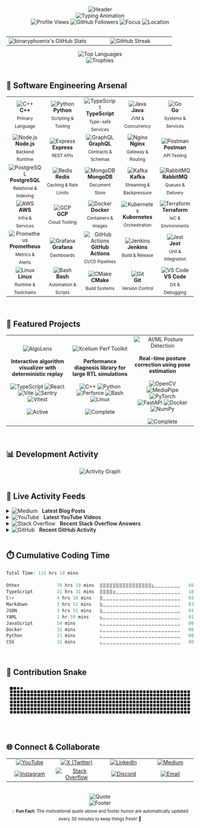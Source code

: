 <div align="center">
  <img src="https://capsule-render.vercel.app/api?type=waving&color=gradient&customColorList=6,11,20&height=180&section=header&text=Ayush%20Yadav&fontSize=50&fontColor=ffffff&animation=fadeIn&fontAlignY=35&desc=Software%20Engineer%20|%20Competitive%20Programmer%20|%20Systems%20Designer&descAlignY=55&descAlign=50" alt="Header"/>
</div>

<div align="center">
<img src="https://readme-typing-svg.demolab.com?font=JetBrains+Mono&weight=700&size=24&duration=3000&pause=1000&color=58A6FF&center=true&vCenter=true&width=1000&height=60&lines=SDE%E2%80%912+%E2%80%A2+Systems+%26+Performance+%E2%80%94+design+%E2%86%92+build+%E2%86%92+scale;Scalable+services%2C+clean+APIs+%E2%80%A2+low+latency%2C+high+throughput;Codeforces+Master+%E2%80%A2+CodeChef+6%E2%AD%90+%E2%80%A2+LeetCode+Knight+%E2%80%A2+HackerRank+6%E2%AD%90" alt="Typing Animation" />

</div>

<div align="center">
  <img src="https://komarev.com/ghpvc/?username=blackphoenix42&label=Profile%20Views&color=58A6FF&style=flat-square&exclude_me=true&reset=true" alt="Profile Views" />
  <img src="https://img.shields.io/github/followers/blackphoenix42?label=Followers&style=flat-square&color=58A6FF&logo=github" alt="GitHub Followers" />
  <img src="https://img.shields.io/badge/Focus-Software%20Engineer-58A6FF?style=flat-square" alt="Focus"/>
  <img src="https://img.shields.io/badge/Location-Delhi%2C%20India-58A6FF?style=flat-square&logo=googlemaps" alt="Location"/>
</div>

<br>

<div align="center">
  <table>
    <tr>
      <td align="center" width="50%">
        <img align="left" alt="binaryphoenix's GitHub Stats" src="https://readmemd-stats-blackphoenix42.vercel.app/api?username=blackphoenix42&show_icons=true&theme=dracula&count_private=true&hide_border=true&include_all_commits=true&show_icons=true&icon_color=58A6FF&title_color=58A6FF&text_color=c9d1d9&bg_color=0d1117&cache_seconds=300" />
      </td>
      <td align="center" width="50%">
        <img src="https://github-readme-streak-stats.herokuapp.com/?user=blackphoenix42&theme=github-dark-blue&hide_border=true&background=0d1117&ring=58A6FF&fire=58A6FF&currStreakLabel=58A6FF" alt="GitHub Streak"/>
      </td>
    </tr>
  </table>
</div>

<div align="center">
  <img src="https://github-readme-stats.vercel.app/api/top-langs/?username=blackphoenix42&theme=github_dark&hide_border=true&include_all_commits=true&count_private=true&layout=compact&title_color=58A6FF&text_color=c9d1d9&bg_color=0d1117&cache_seconds=1&v=2" alt="Top Languages"/>
</div>

<div align="center">
  <img src="https://github-profile-trophy.vercel.app/?username=blackphoenix42&row=1&theme=discord" alt="Trophies"/>
</div>

<br>

## 🧠 Software Engineering Arsenal

<div align="center">
  <table>
    <tr>
      <td align="center" width="20%">
        <img src="https://skillicons.dev/icons?i=cpp" width="48" height="48" alt="C++"/>
        <br><strong>C++</strong>
        <br><sub>Primary Language</sub>
      </td>
      <td align="center" width="20%">
        <img src="https://skillicons.dev/icons?i=python" width="48" height="48" alt="Python"/>
        <br><strong>Python</strong>
        <br><sub>Scripting & Tooling</sub>
      </td>
      <td align="center" width="20%">
        <img src="https://skillicons.dev/icons?i=typescript" width="48" height="48" alt="TypeScript"/>
        <br><strong>TypeScript</strong>
        <br><sub>Type-safe Services</sub>
      </td>
      <td align="center" width="20%">
        <img src="https://skillicons.dev/icons?i=java" width="48" height="48" alt="Java"/>
        <br><strong>Java</strong>
        <br><sub>JVM & Concurrency</sub>
      </td>
      <td align="center" width="20%">
        <img src="https://skillicons.dev/icons?i=go" width="48" height="48" alt="Go"/>
        <br><strong>Go</strong>
        <br><sub>Systems & Services</sub>
      </td>
    </tr>
     <tr>
      <td align="center" width="20%">
        <img src="https://skillicons.dev/icons?i=nodejs" width="48" height="48" alt="Node.js"/>
        <br><strong>Node.js</strong>
        <br><sub>Backend Runtime</sub>
      </td>
      <td align="center" width="20%">
        <img src="https://skillicons.dev/icons?i=express" width="48" height="48" alt="Express"/>
        <br><strong>Express</strong>
        <br><sub>REST APIs</sub>
      </td>
      <td align="center" width="20%">
        <img src="https://skillicons.dev/icons?i=graphql" width="48" height="48" alt="GraphQL"/>
        <br><strong>GraphQL</strong>
        <br><sub>Contracts & Schemas</sub>
      </td>
      <td align="center" width="20%">
        <img src="https://skillicons.dev/icons?i=nginx" width="48" height="48" alt="Nginx"/>
        <br><strong>Nginx</strong>
        <br><sub>Gateway & Routing</sub>
      </td>
      <td align="center" width="20%">
        <img src="https://skillicons.dev/icons?i=postman" width="48" height="48" alt="Postman"/>
        <br><strong>Postman</strong>
        <br><sub>API Testing</sub>
      </td>
    </tr>
       <tr>
      <td align="center" width="20%">
        <img src="https://skillicons.dev/icons?i=postgres" width="48" height="48" alt="PostgreSQL"/>
        <br><strong>PostgreSQL</strong>
        <br><sub>Relational & Indexing</sub>
      </td>
      <td align="center" width="20%">
        <img src="https://skillicons.dev/icons?i=redis" width="48" height="48" alt="Redis"/>
        <br><strong>Redis</strong>
        <br><sub>Caching & Rate Limits</sub>
      </td>
      <td align="center" width="20%">
        <img src="https://skillicons.dev/icons?i=mongodb" width="48" height="48" alt="MongoDB"/>
        <br><strong>MongoDB</strong>
        <br><sub>Document Store</sub>
      </td>
      <td align="center" width="20%">
        <img src="https://skillicons.dev/icons?i=kafka" width="48" height="48" alt="Kafka"/>
        <br><strong>Kafka</strong>
        <br><sub>Streaming & Backpressure</sub>
      </td>
      <td align="center" width="20%">
        <img src="https://skillicons.dev/icons?i=rabbitmq" width="48" height="48" alt="RabbitMQ"/>
        <br><strong>RabbitMQ</strong>
        <br><sub>Queues & Delivery</sub>
      </td>
    </tr>
     <tr>
      <td align="center" width="20%">
        <img src="https://skillicons.dev/icons?i=aws" width="48" height="48" alt="AWS"/>
        <br><strong>AWS</strong>
        <br><sub>Infra & Services</sub>
      </td>
      <td align="center" width="20%">
        <img src="https://skillicons.dev/icons?i=gcp" width="48" height="48" alt="GCP"/>
        <br><strong>GCP</strong>
        <br><sub>Cloud Tooling</sub>
      </td>
      <td align="center" width="20%">
        <img src="https://skillicons.dev/icons?i=docker" width="48" height="48" alt="Docker"/>
        <br><strong>Docker</strong>
        <br><sub>Containers & Images</sub>
      </td>
      <td align="center" width="20%">
        <img src="https://skillicons.dev/icons?i=kubernetes" width="48" height="48" alt="Kubernetes"/>
        <br><strong>Kubernetes</strong>
        <br><sub>Orchestration</sub>
      </td>
      <td align="center" width="20%">
        <img src="https://skillicons.dev/icons?i=terraform" width="48" height="48" alt="Terraform"/>
        <br><strong>Terraform</strong>
        <br><sub>IaC & Environments</sub>
      </td>
    </tr>
    <tr>
      <td align="center" width="20%">
        <img src="https://skillicons.dev/icons?i=prometheus" width="48" height="48" alt="Prometheus"/>
        <br><strong>Prometheus</strong>
        <br><sub>Metrics & Alerts</sub>
      </td>
      <td align="center" width="20%">
        <img src="https://skillicons.dev/icons?i=grafana" width="48" height="48" alt="Grafana"/>
        <br><strong>Grafana</strong>
        <br><sub>Dashboards</sub>
      </td>
      <td align="center" width="20%">
        <img src="https://skillicons.dev/icons?i=githubactions" width="48" height="48" alt="GitHub Actions"/>
        <br><strong>GitHub Actions</strong>
        <br><sub>CI/CD Pipelines</sub>
      </td>
      <td align="center" width="20%">
        <img src="https://skillicons.dev/icons?i=jenkins" width="48" height="48" alt="Jenkins"/>
        <br><strong>Jenkins</strong>
        <br><sub>Build & Release</sub>
      </td>
      <td align="center" width="20%">
        <img src="https://skillicons.dev/icons?i=jest" width="48" height="48" alt="Jest"/>
        <br><strong>Jest</strong>
        <br><sub>Unit & Integration</sub>
      </td>
    </tr>
     <tr>
      <td align="center" width="20%">
        <img src="https://skillicons.dev/icons?i=linux" width="48" height="48" alt="Linux"/>
        <br><strong>Linux</strong>
        <br><sub>Runtime & Toolchains</sub>
      </td>
      <td align="center" width="20%">
        <img src="https://skillicons.dev/icons?i=bash" width="48" height="48" alt="Bash"/>
        <br><strong>Bash</strong>
        <br><sub>Automation & Scripts</sub>
      </td>
      <td align="center" width="20%">
        <img src="https://skillicons.dev/icons?i=cmake" width="48" height="48" alt="CMake"/>
        <br><strong>CMake</strong>
        <br><sub>Build Systems</sub>
      </td>
      <td align="center" width="20%">
        <img src="https://skillicons.dev/icons?i=git" width="48" height="48" alt="Git"/>
        <br><strong>Git</strong>
        <br><sub>Version Control</sub>
      </td>
      <td align="center" width="20%">
        <img src="https://skillicons.dev/icons?i=vscode" width="48" height="48" alt="VS Code"/>
        <br><strong>VS Code</strong>
        <br><sub>DX & Debugging</sub>
      </td>
    </tr>
  </table>
</div>

<br>

## 🚀 Featured Projects

<div align="center">
  <table>
    <tr>
      <td align="center" width="33%">
        <img src="https://img.shields.io/badge/🔎-AlgoLens-58A6FF?style=for-the-badge&logo=react&logoColor=white" alt="AlgoLens"/>
        <br><br>
        <strong>Interactive algorithm visualizer with deterministic replay</strong>
        <br><br>
        <img src="https://img.shields.io/badge/TypeScript-3178C6?style=flat-square&logo=typescript&logoColor=white" alt="TypeScript"/>
        <img src="https://img.shields.io/badge/React-20232A?style=flat-square&logo=react&logoColor=61DAFB" alt="React"/>
        <img src="https://img.shields.io/badge/Vite-646CFF?style=flat-square&logo=vite&logoColor=white" alt="Vite"/>
        <img src="https://img.shields.io/badge/Sentry-362D59?style=flat-square&logo=sentry&logoColor=white" alt="Sentry"/>
        <img src="https://img.shields.io/badge/Vitest-6E9F18?style=flat-square&logo=vitest&logoColor=white" alt="Vitest"/>
        <br><br>
        <img src="https://img.shields.io/badge/Status-Active-FF6B35?style=flat-square" alt="Active"/>
      </td>
      <td align="center" width="33%">
        <img src="https://img.shields.io/badge/🔥-Perf%20Toolkit-58A6FF?style=for-the-badge&logo=c%2B%2B&logoColor=white" alt="Xcelium Perf Toolkit"/>
        <br><br>
        <strong>Performance diagnosis library for large RTL simulations</strong>
        <br><br>
        <img src="https://img.shields.io/badge/C%2B%2B-00599C?style=flat-square&logo=c%2B%2B&logoColor=white" alt="C++"/>
        <img src="https://img.shields.io/badge/Python-3776AB?style=flat-square&logo=python&logoColor=white" alt="Python"/>
        <img src="https://img.shields.io/badge/Perforce-404040?style=flat-square&logo=perforce&logoColor=white" alt="Perforce"/>
        <img src="https://img.shields.io/badge/Bash-4EAA25?style=flat-square&logo=gnubash&logoColor=white" alt="Bash"/>
        <img src="https://img.shields.io/badge/Linux-000000?style=flat-square&logo=linux&logoColor=white" alt="Linux"/>
        <br><br>
        <img src="https://img.shields.io/badge/Status-Complete-00D4AA?style=flat-square" alt="Complete"/>
      </td>
      <td align="center" width="33%">
        <img src="https://img.shields.io/badge/🏋️-PostureIQ%20%28AI%2FML%29-58A6FF?style=for-the-badge&logo=opencv&logoColor=white" alt="AI/ML Posture Detection"/>
        <br><br>
        <strong>Real-time posture correction using pose estimation</strong>
        <br><br>
        <img src="https://img.shields.io/badge/OpenCV-5C3EE8?style=flat-square&logo=opencv&logoColor=white" alt="OpenCV"/>
        <img src="https://img.shields.io/badge/MPipe-00A6FF?style=flat-square" alt="MediaPipe"/>
        <img src="https://img.shields.io/badge/Torch-EE4C2C?style=flat-square&logo=pytorch&logoColor=white" alt="PyTorch"/>
        <br/>
        <img src="https://img.shields.io/badge/FastAPI-009688?style=flat-square&logo=fastapi&logoColor=white" alt="FastAPI"/>
        <img src="https://img.shields.io/badge/Dckr-2496ED?style=flat-square&logo=docker&logoColor=white" alt="Docker"/>
        <img src="https://img.shields.io/badge/NumPy-013243?style=flat-square&logo=numpy&logoColor=white" alt="NumPy"/>
        <br><br>
        <img src="https://img.shields.io/badge/Status-Complete-00D4AA?style=flat-square" alt="Complete"/>
      </td>
    </tr>
  </table>
</div>

<br>

## 📊 Development Activity

<div align="center">
  <img src="https://github-readme-activity-graph.vercel.app/graph?username=blackphoenix42&theme=github-compact&hide_border=true&bg_color=0d1117&color=58A6FF&line=58A6FF&point=ffffff" alt="Activity Graph"/>
</div>

<br>

## 📡 Live Activity Feeds

<details>
  <summary>
    <img src="https://cdn.simpleicons.org/medium/ffffff" width="20" height="20" alt="Medium" />
    <span style="font-weight:600; margin:0 8px;">Latest Blog Posts</span>
  </summary>

  <!-- BLOG-POST-LIST:START -->
 1. ✍️ [Google I/O 2021 Punch Card Puzzle](https://binaryphoenix01.medium.com/google-i-o-2021-punch-card-puzzle-8b266724ec1d?source=rss-4009e2c77a------2) 

 2. 📝 [Three Ways to Solve the Two Number Sum Problem](https://binaryphoenix01.medium.com/the-two-number-sum-problem-c4f36c7528f5?source=rss-4009e2c77a------2) 
<!-- BLOG-POST-LIST:END -->

</details>

<details>
  <summary>
    <img src="https://cdn.simpleicons.org/youtube/FF0000" width="20" height="20" alt="YouTube" />
    <span style="font-weight:600; margin:0 8px;">Latest YouTube Videos</span>
  </summary>

  <!-- YOUTUBE:START --><table><tr><td><a href="https://www.youtube.com/watch?v=DK2Gi0KlwgU"><img width="140px" src="http://img.youtube.com/vi/DK2Gi0KlwgU/maxresdefault.jpg"></a></td>
<td><a href="https://www.youtube.com/watch?v=DK2Gi0KlwgU">How to Move Element to the End of an Array | Coding Interview Question</a><br/>May 28, 2021</td></tr></table>
<table><tr><td><a href="https://www.youtube.com/watch?v=P9Q8uiX5I7E"><img width="140px" src="http://img.youtube.com/vi/P9Q8uiX5I7E/maxresdefault.jpg"></a></td>
<td><a href="https://www.youtube.com/watch?v=P9Q8uiX5I7E">Sort all the punch cards &lpar;Final Puzzle&rpar;| Google I/O 2021 Punchcard Puzzle 10</a><br/>May 13, 2021</td></tr></table>
<table><tr><td><a href="https://www.youtube.com/watch?v=2DidcRgfmg8"><img width="140px" src="http://img.youtube.com/vi/2DidcRgfmg8/maxresdefault.jpg"></a></td>
<td><a href="https://www.youtube.com/watch?v=2DidcRgfmg8">Find the Quote | Google I/O 2021 Punchcard Puzzle 9</a><br/>May 13, 2021</td></tr></table>
<!-- YOUTUBE:END -->
  
</details>

<details>
  <summary>
    <img src="https://cdn.simpleicons.org/stackoverflow/F48024" width="20" height="20" alt="Stack Overflow" />
    <span style="font-weight:600; margin:0 8px;">Recent Stack Overflow Answers</span>
  </summary>

  <!-- STACKOVERFLOW:START -->
 1. 🧠 [Answer by Binary Phoenix for How can i add icon to React Link?](https://stackoverflow.com/questions/67886495/how-can-i-add-icon-to-react-link/67887089#67887089) 

 2. ⚡ [Answer by Binary Phoenix for “list index out of range” with a loop](https://stackoverflow.com/questions/67640916/list-index-out-of-range-with-a-loop/67641111#67641111) 

 3. 🧩 [Answer by Binary Phoenix for How to turn this code into a one-liner or make it shorter?](https://stackoverflow.com/questions/67615524/how-to-turn-this-code-into-a-one-liner-or-make-it-shorter/67615656#67615656) 
<!-- STACKOVERFLOW:END -->

</details>

<details>
  <summary>
    <img src="https://cdn.simpleicons.org/github/ffffff" width="20" height="20" alt="GitHub" />
    <span style="font-weight:600; margin:0 8px;">Recent GitHub Activity</span>
  </summary>

  <!--START_SECTION:activity-->

1. 💪 Opened PR [#1601](undefined) in [abhisheknaiidu/awesome-github-profile-readme](https://github.com/abhisheknaiidu/awesome-github-profile-readme)
2. 🎉 Merged PR [#18](https://github.com/blackphoenix42/algolens-private/pull/18) in [blackphoenix42/algolens-private](https://github.com/blackphoenix42/algolens-private)
<!--END_SECTION:activity-->

</details>

  <br/>

## ⏱️ Cumulative Coding Time

<!--START_SECTION:waka-->

```rust
Total Time: 115 hrs 18 mins

Other              76 hrs 19 mins  ⣿⣿⣿⣿⣿⣿⣿⣿⣿⣿⣿⣿⣿⣿⣿⣿⣦⣀⣀⣀⣀⣀⣀⣀⣀   66.18 %
TypeScript         21 hrs 31 mins  ⣿⣿⣿⣿⣶⣀⣀⣀⣀⣀⣀⣀⣀⣀⣀⣀⣀⣀⣀⣀⣀⣀⣀⣀⣀   18.67 %
C++                4 hrs 16 mins   ⣿⣀⣀⣀⣀⣀⣀⣀⣀⣀⣀⣀⣀⣀⣀⣀⣀⣀⣀⣀⣀⣀⣀⣀⣀   03.71 %
Markdown           3 hrs 51 mins   ⣷⣀⣀⣀⣀⣀⣀⣀⣀⣀⣀⣀⣀⣀⣀⣀⣀⣀⣀⣀⣀⣀⣀⣀⣀   03.34 %
JSON               3 hrs 51 mins   ⣷⣀⣀⣀⣀⣀⣀⣀⣀⣀⣀⣀⣀⣀⣀⣀⣀⣀⣀⣀⣀⣀⣀⣀⣀   03.34 %
YAML               1 hr 59 mins    ⣦⣀⣀⣀⣀⣀⣀⣀⣀⣀⣀⣀⣀⣀⣀⣀⣀⣀⣀⣀⣀⣀⣀⣀⣀   01.73 %
JavaScript         54 mins         ⣄⣀⣀⣀⣀⣀⣀⣀⣀⣀⣀⣀⣀⣀⣀⣀⣀⣀⣀⣀⣀⣀⣀⣀⣀   00.78 %
Docker             31 mins         ⣄⣀⣀⣀⣀⣀⣀⣀⣀⣀⣀⣀⣀⣀⣀⣀⣀⣀⣀⣀⣀⣀⣀⣀⣀   00.46 %
Python             31 mins         ⣄⣀⣀⣀⣀⣀⣀⣀⣀⣀⣀⣀⣀⣀⣀⣀⣀⣀⣀⣀⣀⣀⣀⣀⣀   00.45 %
CSS                31 mins         ⣄⣀⣀⣀⣀⣀⣀⣀⣀⣀⣀⣀⣀⣀⣀⣀⣀⣀⣀⣀⣀⣀⣀⣀⣀   00.45 %
```

<!--END_SECTION:waka-->
<br>

## 🐍 Contribution Snake

<div align="center">
  <img src="https://github.com/blackphoenix42/blackphoenix42/blob/output/github-contribution-grid-snake-dark.svg" alt="Snake Animation" />
</div>

<br>

## 🌐 Connect & Collaborate

<div align="center">
  <table>
    <tr>
      <td align="center" width="20%">
        <a href="https://www.youtube.com/channel/UCcINlOM-rC1_8yiRGH_iFBg?sub_confirmation=1">
          <img src="https://img.shields.io/badge/-YouTube-FF0000?style=for-the-badge&logo=youtube&logoColor=white" alt="YouTube"/>
        </a>
      </td>
      <td align="center" width="20%">
        <a href="https://www.twitter.com/BinaryPhoenix/">
          <img src="https://img.shields.io/badge/𝕏%20(Twitter)-1DA1F2?style=for-the-badge&logo=x&logoColor=white" alt="X (Twitter)"/>
        </a>
      </td>
      <td align="center" width="20%">
        <a href="https://www.linkedin.com/in/ayushyadav/">
          <img src="https://img.shields.io/badge/-LinkedIn-0A66C2?style=for-the-badge&logo=linkedin&logoColor=white" alt="LinkedIn"/>
        </a>
      </td>
      <td align="center" width="20%">
        <a href="https://medium.com/@binaryphoenix01">
          <img src="https://img.shields.io/badge/-Medium-000000?style=for-the-badge&logo=medium&logoColor=white" alt="Medium"/>
        </a>
      </td>
    </tr>
    <tr>
      <td align="center" width="20%">
        <a href="https://www.instagram.com/binary.phoenix/">
          <img src="https://img.shields.io/badge/-Instagram-E4405F?style=for-the-badge&logo=instagram&logoColor=white" alt="Instagram"/>
        </a>
      </td>
      <td align="center" width="20%">
        <a href="https://stackoverflow.com/users/13237616">
          <img src="https://img.shields.io/badge/-Stack%20Overflow-F58025?style=for-the-badge&logo=stackoverflow&logoColor=white" alt="Stack Overflow"/>
        </a>
      </td>
      <td align="center" width="20%">
        <a href="https://discord.gg/mRUZEhD">
          <img src="https://img.shields.io/badge/-Discord-5865F2?style=for-the-badge&logo=discord&logoColor=white" alt="Discord"/>
        </a>
      </td>
      <td align="center" width="20%">
        <a href="mailto:riseofgoldenbird@gmail.com">
          <img src="https://img.shields.io/badge/-Email-EA4335?style=for-the-badge&logo=gmail&logoColor=white" alt="Email"/>
        </a> 
      </td>
    </tr>
  </table>
</div>

<br>

<!-- QUOTE:START -->
<div align="center">
  <img src="https://quotes-github-readme.vercel.app/api?type=horizontal&theme=dark&quote=There%20are%20only%20two%20hard%20things%20in%20Computer%20Science%3A%20cache%20invalidation%20and%20naming%20things.&author=Phil%20Karlton&t=1761315873" alt="Quote"/>
</div>
<!-- QUOTE:END -->

<!-- FOOTER_START -->
<div align="center">
  <img src="https://capsule-render.vercel.app/api?type=waving&color=gradient&customColorList=6,11,20&height=100&section=footer&text=Why%20don't%20bachelors%20like%20Git%3F%20%E2%80%94%20Because%20they%20are%20afraid%20to%20commit.&fontSize=16&fontColor=ffffff&animation=twinkling" alt="Footer"/>
</div>
<!-- FOOTER_END -->

<div align="center">
  <sub>
    💡 <strong>Fun Fact:</strong> The motivational quote above and footer humor are automatically updated every 30 minutes to keep things fresh! 🔄
    <br>
  </sub>
</div>
